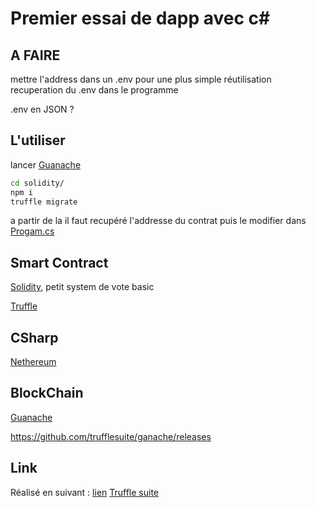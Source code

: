# Premier essai de dapp avec c#

## A FAIRE
mettre l'address dans un .env pour une plus simple réutilisation
recuperation du .env dans le programme

.env en JSON ? 

## L'utiliser

lancer [Guanache](https://trufflesuite.com/docs/ganache/quickstart.html#1-install-ganache)

```bash
cd solidity/
npm i
truffle migrate
```
a partir de la il faut recupéré l'addresse du contrat
puis le modifier dans [Progam.cs](./Program.cs)


## Smart Contract
[Solidity](https://docs.soliditylang.org/en/v0.8.11/), petit system de vote basic

[Truffle](https://docs.soliditylang.org/en/v0.8.11/)

## CSharp
[Nethereum](http://docs.nethereum.com/en/latest/)

## BlockChain
[Guanache](https://trufflesuite.com/docs/ganache/quickstart.html#1-install-ganache)

https://github.com/trufflesuite/ganache/releases

## Link
Réalisé en suivant : [lien](https://medium.com/my-blockchain-development-daily-journey/interfacing-net-and-ethereum-blockchain-smart-contracts-with-nethereum-2fa3729ac933)
[Truffle suite](https://trufflesuite.com/)